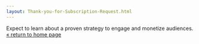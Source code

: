 ```yaml
---
layout: Thank-you-for-Subscription-Request.html
---
```


<div class="ui vertical stripe segment vertical-segment-grey-color">
  <div class="ui center aligned text container">
  <div class="ui center aligned header">
      Expect to learn about a proven strategy to engage and monetize audiences.
  </div>
  <div class="item space-3em">
  <a class="ui blue button button-font-format" href="http://www.flockrush.com">« return to home page</a>
</div>
</div>
</div>

